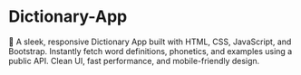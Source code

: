 # Dictionary-App
🧠 A sleek, responsive Dictionary App built with HTML, CSS, JavaScript, and Bootstrap. Instantly fetch word definitions, phonetics, and examples using a public API. Clean UI, fast performance, and mobile-friendly design.

